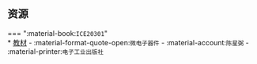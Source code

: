 ## 资源  
=== ":material-book:`ICE20301`"  
    * [教材](http://api.cqu-openlib.cn/file?key=irneU2tmad9g) - :material-format-quote-open:`微电子器件` - :material-account:`陈星弼` - :material-printer:`电子工业出版社`  